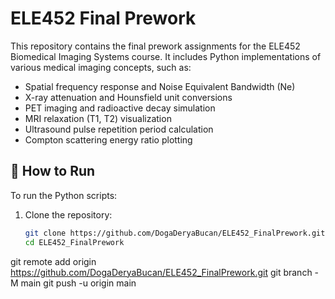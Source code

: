 # ELE452 Final Prework

This repository contains the final prework assignments for the ELE452 Biomedical Imaging Systems course. It includes Python implementations of various medical imaging concepts, such as:

- Spatial frequency response and Noise Equivalent Bandwidth (Ne)
- X-ray attenuation and Hounsfield unit conversions
- PET imaging and radioactive decay simulation
- MRI relaxation (T1, T2) visualization
- Ultrasound pulse repetition period calculation
- Compton scattering energy ratio plotting

## 🔧 How to Run

To run the Python scripts:

1. Clone the repository:
   ```bash
   git clone https://github.com/DogaDeryaBucan/ELE452_FinalPrework.git
   cd ELE452_FinalPrework
   
git remote add origin https://github.com/DogaDeryaBucan/ELE452_FinalPrework.git
git branch -M main
git push -u origin main
